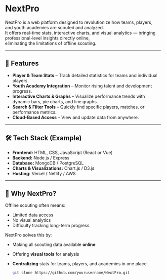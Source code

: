 # NextPro

NextPro is a web platform designed to revolutionize how teams, players, and youth academies are scouted and analyzed.  
It offers real-time stats, interactive charts, and visual analytics — bringing professional-level insights directly online,  
eliminating the limitations of offline scouting.

---

## 🚀 Features

- **Player & Team Stats** – Track detailed statistics for teams and individual players.
- **Youth Academy Integration** – Monitor rising talent and development progress.
- **Interactive Charts & Graphs** – Visualize performance trends with dynamic bars, pie charts, and line graphs.
- **Search & Filter Tools** – Quickly find specific players, matches, or performance metrics.
- **Cloud-Based Access** – View and update data from anywhere.

---

## 🛠 Tech Stack (Example)

- **Frontend:** HTML, CSS, JavaScript (React or Vue)
- **Backend:** Node.js / Express
- **Database:** MongoDB / PostgreSQL
- **Charts & Visualizations:** Chart.js / D3.js
- **Hosting:** Vercel / Netlify / AWS

---

## 📌 Why NextPro?

Offline scouting often means:
- Limited data access
- No visual analytics
- Difficulty tracking long-term progress

NextPro solves this by:
- Making all scouting data available **online**
- Offering **visual tools** for analysis
- **Centralizing** stats for teams, players, and academies in one place


   ```bash
   git clone https://github.com/yourusername/NextPro.git
